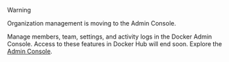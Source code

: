 > [!WARNING]
>
> Organization management is moving to the Admin Console.
>
> Manage members, team, settings, and activity logs in the Docker Admin Console.
> Access to these features in Docker Hub will end soon. Explore the [Admin Console](https://app.docker.com/admin).